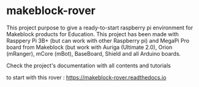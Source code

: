 # makeblock-rover
This project purpose to give a ready-to-start raspberry pi environment for Makeblock products for Education. This project has been made with Rasppery Pi 3B+ (but can work with other Raspberry pi) and MegaPi Pro board from Makeblock (but work with Auriga (Ultimate 2.0), Orion (mRanger), mCore (mBot), BaseBoard, Shield and all Arduino boards.

Check the project's documentation with all contents and tutorials

to start with this rover : https://makeblock-rover.readthedocs.io
